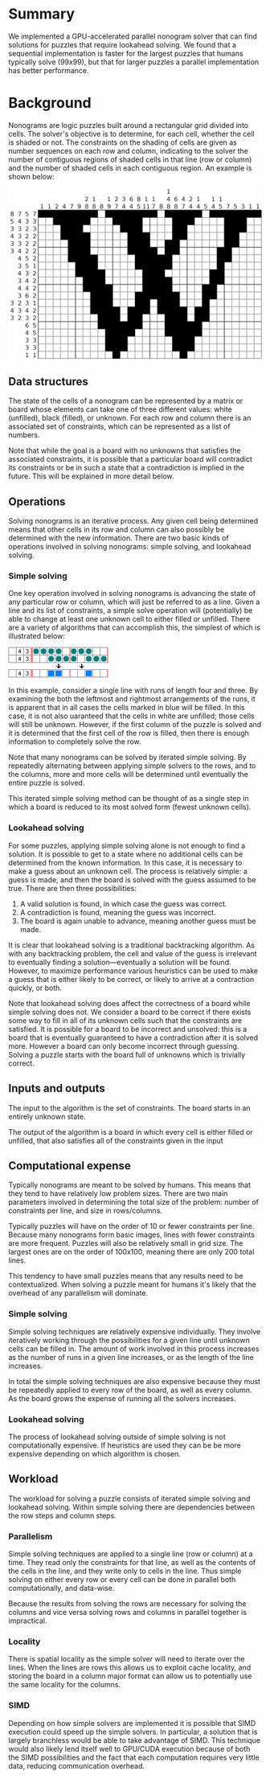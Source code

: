 # Summary
We implemented a GPU-accelerated parallel nonogram solver that can find solutions for puzzles that require lookahead solving. We found that a sequential implementation is faster for the largest puzzles that humans typically solve (99x99), but that for larger puzzles a parallel implementation has better performance.

<!--
#TODOs:
 - Describe actual performance results here.
-->

# Background
Nonograms are logic puzzles built around a rectangular grid divided into cells. The solver's objective is to determine, for each cell, whether the cell is shaded or not. The constraints on the shading of cells are given as number sequences on each row and column, indicating to the solver the number of contiguous regions of shaded cells in that line (row or column) and the number of shaded cells in each contiguous region. An example is shown below:

![Example nonogram.](./w_nonogram.png)



## Data structures
The state of the cells of a nonogram can be represented by a matrix or board whose elements can take one of three different values: white (unfilled), black (filled), or unknown. For each row and column there is an associated set of constraints, which can be represented as a list of numbers.

Note that while the goal is a board with no unknowns that satisfies the associated constraints, it is possible that a particular board will contradict its constraints or be in such a state that a contradiction is implied in the future. This will be explained in more detail below.

## Operations
Solving nonograms is an iterative process. Any given cell being determined means that other cells in its row and column can also possibly be determined with the new information. There are two basic kinds of operations involved in solving nonograms: simple solving, and lookahead solving. 

### Simple solving
One key operation involved in solving nonograms is advancing the state of any particular row or column, which will just be referred to as a line. Given a line and its list of constraints, a simple solve operation will (potentially) be able to change at least one unknown cell to either filled or unfilled. There are a variety of algorithms that can accomplish this, the simplest of which is illustrated below:

![Simple solving.](./simple_solving.png)

In this example, consider a single line with runs of length four and three. By examining the both the leftmost and rightmost arrangements of the runs, it is apparent that in all cases the cells marked in blue will be filled. In this case, it is not also uaranteed that the cells in white are unfilled; those cells will still be unknown. However, if the first column of the puzzle is solved and it is determined that the first cell of the row is filled, then there is enough information to completely solve the row.

Note that many nonograms can be solved by iterated simple solving. By repeatedly alternating between applying simple solvers to the rows, and to the columns, more and more cells will be determined until eventually the entire puzzle is solved.

This iterated simple solving method can be thought of as a single step in which a board is reduced to its most solved form (fewest unknown cells).

### Lookahead solving

For some puzzles, applying simple solving alone is not enough to find a solution. It is possible to get to a state where no additional cells can be determined from the known information. In this case, it is necessary to make a guess about an unknown cell. The process is relatively simple: a guess is made, and then the board is solved with the guess assumed to be true. There are then three possibilities:

1) A valid solution is found, in which case the guess was correct.
2) A contradiction is found, meaning the guess was incorrect.
3) The board is again unable to advance, meaning another guess must be made.

It is clear that lookahead solving is a traditional backtracking algorithm. As with any backtracking problem, the cell and value of the guess is irrelevant to eventually finding a solution—eventually a solution will be found. However, to maximize performance various heuristics can be used to make a guess that is either likely to be correct, or likely to arrive at a contraction quickly, or both.

Note that lookahead solving does affect the correctness of a board while simple solving does not. We consider a board to be correct if there exists some way to fill in all of its unknown cells such that the constraints are satisfied. It is possible for a board to be incorrect and unsolved: this is a board that is eventually guaranteed to have a contradiction after it is solved more. However a board can only become incorrect through guessing. Solving a puzzle starts with the board full of unknowns which is trivially correct.

## Inputs and outputs

The input to the algorithm is the set of constraints. The board starts in an entirely unknown state.

The output of the algorithm is a board in which every cell is either filled or unfilled, that also satisfies all of the constraints given in the input

## Computational expense
Typically nonograms are meant to be solved by humans. This means that they tend to have relatively low problem sizes. There are two main parameters involved in determining the total size of the problem: number of constraints per line, and size in rows/columns.

Typically puzzles will have on the order of 10 or fewer constraints per line. Because many nonograms form basic images, lines with fewer constraints are more frequent. Puzzles will also be relatively small in grid size. The largest ones are on the order of 100x100, meaning there are only 200 total lines.

This tendency to have small puzzles means that any results need to be contextualized. When solving a puzzle meant for humans it's likely that the overhead of any parallelism will dominate.

### Simple solving
Simple solving techniques are relatively expensive individually. They involve iteratively working through the possibilities for a given line until unknown cells can be filled in. The amount of work involved in this process increases as the number of runs in a given line increases, or as the length of the line increases.

In total the simple solving techniques are also expensive because they must be repeatedly applied to every row of the board, as well as every column. As the board grows the expense of running all the solvers increases.

### Lookahead solving
The process of lookahead solving outside of simple solving is not computationally expensive. If heuristics are used they can be be more expensive depending on which algorithm is chosen.

## Workload
The workload for solving a puzzle consists of iterated simple solving and lookahead solving. Within simple solving there are dependencies between the row steps and column steps.

### Parallelism
Simple solving techniques are applied to a single line (row or column) at a time. They read only the constraints for that line, as well as the contents of the cells in the line, and they write only to cells in the line. Thus simple solving on either every row or every cell can be done in parallel both computationally, and data-wise. 

Because the results from solving the rows are necessary for solving the columns and vice versa solving rows and columns in parallel together is impractical.

### Locality
There is spatial locality as the simple solver will need to iterate over the lines. When the lines are rows this allows us to exploit cache locality, and storing the board in a column major format can allow us to potentially use the same locality for the columns.

### SIMD
Depending on how simple solvers are implemented it is possible that SIMD execution could speed up the simple solvers. In particular, a solution that is largely branchless would be able to take advantage of SIMD. This technique would also likely lend itself well to GPU/CUDA execution because of both the SIMD possibilities and the fact that each computation requires very little data, reducing communication overhead.


